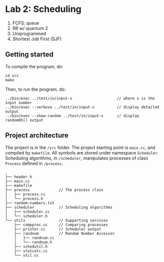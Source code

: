 # Lab 2: Scheduling 

1. FCFS: queue
2. RR w/ quantum 2
3. Uniprogrammed 
4. Shortest Job First (SJF) 

## Getting started

To compile the program, do:
```
cd src
make
```
Then, to run the program, do:
```
../bin/exec ../test/in/input-x                    // where x is the input number
../bin/exec --verbose ../test/in/input-x          // display detailed output
../bin/exec --show-random ../test/in/input-x      // display randomOS() output
```

## Project architecture

The project is in the `/src` folder. The project starting point is `main.cc`, and compiled by `makefile`. All symbols are stored under namespace `Scheduler`. Scheduling algorithms, in `/scheduler`, manipulates processes of class `Process` defined in `/process`.

```
.
├── header.h
├── main.cc
├── makefile
├── process             // The process class
│   ├── process.cc
│   └── process.h
├── random-numbers.txt
├── scheduler           // Scheduling algorithms
│   ├── scheduler.cc
│   └── scheduler.h
└── utils               // Supporting services
    ├── compproc.cc     // Comparing processes
    ├── printer.cc      // Scheduler output
    ├── randnum         // Random Number Accessor
    │   ├── randnum.cc
    │   └── randnum.h
    ├── schedutil.h
    ├── statcalc.cc     
    └── util.cc
```
